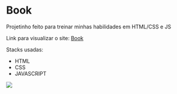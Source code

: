 # Book
Projetinho feito para treinar minhas habilidades em HTML/CSS e JS

Link para visualizar o site: <a href="https:https://book-orpin.vercel.app/" target="_blank">Book</a>

Stacks usadas:
  - HTML
  - CSS
  - JAVASCRIPT
  
<img src="./assents/tela.gif" />

